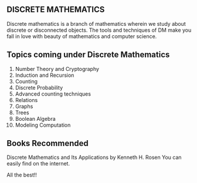## DISCRETE MATHEMATICS
Discrete mathematics is a branch of mathematics wherein we study about discrete or disconnected objects.
The tools and techniques of DM make you fall in love with beauty of mathematics and computer science.

## Topics coming under Discrete Mathematics
1. Number Theory and Cryptography
2. Induction and Recursion 
3. Counting
4. Discrete Probability
5. Advanced counting techniques
6. Relations
7. Graphs
8. Trees 
9. Boolean Algebra
10. Modeling Computation

## Books Recommended
Discrete Mathematics and Its Applications by Kenneth H. Rosen 
You can easily find on the internet.

All the best!!
